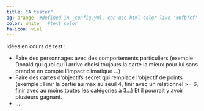 ```yaml
---
title: "A tester"
bg: orange  #defined in _config.yml, can use html color like '#0fbfcf'
color: white   #text color
fa-icon: vial
---
```

Idées en cours de test :
* Faire des personnages avec des comportements particuliers (exemple : Donald qui quoi qu’il arrive choisi toujours la carte la mieux pour lui sans prendre en compte l’impact climatique ...)
* Faire des cartes d’objectifs secret qui remplace l’objectif de points (exemple : Finir la partie  au max au seuil 4, finir avec un relationnel >= 6, finir avec au moins toutes les catégories à 3...) Et il pourrait y avoir plusieurs gagnant.
* ...